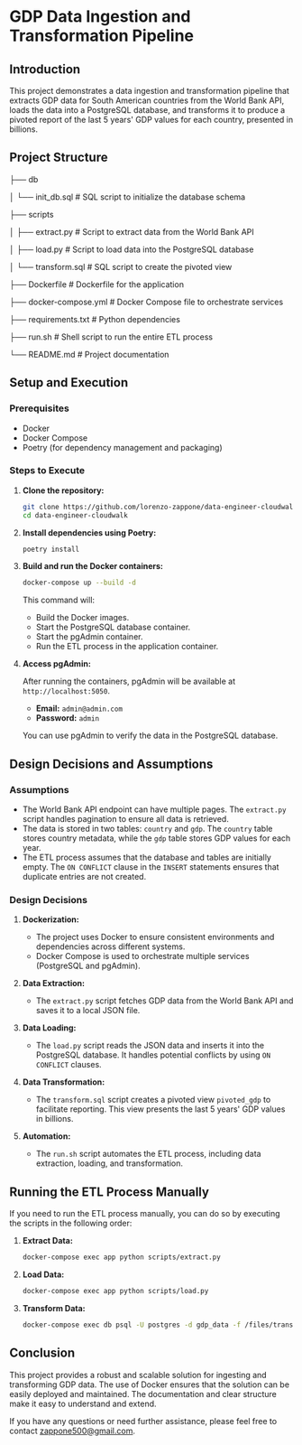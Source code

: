 # GDP Data Ingestion and Transformation Pipeline

## Introduction

This project demonstrates a data ingestion and transformation pipeline that extracts GDP data for South American countries from the World Bank API, loads the data into a PostgreSQL database, and transforms it to produce a pivoted report of the last 5 years' GDP values for each country, presented in billions.

## Project Structure


├── db

│ └── init_db.sql # SQL script to initialize the database schema

├── scripts

│ ├── extract.py # Script to extract data from the World Bank API

│ ├── load.py # Script to load data into the PostgreSQL database

│ └── transform.sql # SQL script to create the pivoted view

├── Dockerfile # Dockerfile for the application

├── docker-compose.yml # Docker Compose file to orchestrate services

├── requirements.txt # Python dependencies

├── run.sh # Shell script to run the entire ETL process

└── README.md # Project documentation

## Setup and Execution

### Prerequisites

- Docker
- Docker Compose
- Poetry (for dependency management and packaging)

### Steps to Execute

1. **Clone the repository:**

    ```bash
    git clone https://github.com/lorenzo-zappone/data-engineer-cloudwalk.git
    cd data-engineer-cloudwalk
    ```

2. **Install dependencies using Poetry:**

    ```bash
    poetry install
    ```

3. **Build and run the Docker containers:**

    ```bash
    docker-compose up --build -d
    ```

    This command will:
    - Build the Docker images.
    - Start the PostgreSQL database container.
    - Start the pgAdmin container.
    - Run the ETL process in the application container.

4. **Access pgAdmin:**

    After running the containers, pgAdmin will be available at `http://localhost:5050`.

    - **Email:** `admin@admin.com`
    - **Password:** `admin`

    You can use pgAdmin to verify the data in the PostgreSQL database.

## Design Decisions and Assumptions

### Assumptions

- The World Bank API endpoint can have multiple pages. The `extract.py` script handles pagination to ensure all data is retrieved.
- The data is stored in two tables: `country` and `gdp`. The `country` table stores country metadata, while the `gdp` table stores GDP values for each year.
- The ETL process assumes that the database and tables are initially empty. The `ON CONFLICT` clause in the `INSERT` statements ensures that duplicate entries are not created.

### Design Decisions

1. **Dockerization:**
   - The project uses Docker to ensure consistent environments and dependencies across different systems.
   - Docker Compose is used to orchestrate multiple services (PostgreSQL and pgAdmin).

2. **Data Extraction:**
   - The `extract.py` script fetches GDP data from the World Bank API and saves it to a local JSON file.

3. **Data Loading:**
   - The `load.py` script reads the JSON data and inserts it into the PostgreSQL database. It handles potential conflicts by using `ON CONFLICT` clauses.

4. **Data Transformation:**
   - The `transform.sql` script creates a pivoted view `pivoted_gdp` to facilitate reporting. This view presents the last 5 years' GDP values in billions.

5. **Automation:**
   - The `run.sh` script automates the ETL process, including data extraction, loading, and transformation.

## Running the ETL Process Manually

If you need to run the ETL process manually, you can do so by executing the scripts in the following order:

1. **Extract Data:**

    ```bash
    docker-compose exec app python scripts/extract.py
    ```

2. **Load Data:**

    ```bash
    docker-compose exec app python scripts/load.py
    ```

3. **Transform Data:**

    ```bash
    docker-compose exec db psql -U postgres -d gdp_data -f /files/transform.sql
    ```

## Conclusion

This project provides a robust and scalable solution for ingesting and transforming GDP data. The use of Docker ensures that the solution can be easily deployed and maintained. The documentation and clear structure make it easy to understand and extend.

If you have any questions or need further assistance, please feel free to contact zappone500@gmail.com.
